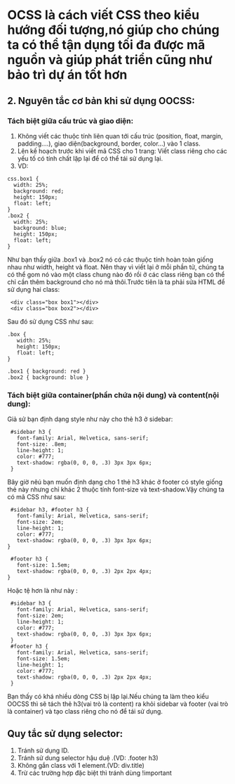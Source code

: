 # OCSS là cách viết CSS theo kiểu hướng đối tượng,nó giúp cho chúng ta có thể tận dụng tối đa được mã nguồn và giúp phát triển cũng như bảo trì dự án tốt hơn

## 2. Nguyên tắc cơ bản khi sử dụng OOCSS:

### Tách biệt giữa cấu trúc và giao diện:
1. Không viết các thuộc tính liên quan tới cấu trúc (position, float, margin, padding….), giao diện(background, border, color…) vào 1 class.
2. Lên kế hoạch trước khi viết mã CSS cho 1 trang: Viết class riêng cho các yếu tố có tính chất lặp lại để có thể  tái sử dụng lại.
3. VD:
```
css.box1 {
  width: 25%;
  background: red;
  height: 150px;
  float: left;
}
.box2 {
  width: 25%;
  background: blue;
  height: 150px;
  float: left;
}
```
Như bạn thấy giữa .box1 và .box2 nó có các thuộc tính hoàn toàn giống nhau như width, height và float. Nên thay vì viết lại ở mỗi phần tử, chúng ta có thể gom nó vào một class chung nào đó rồi ở các class riêng bạn có thể chỉ cần thêm background cho nó mà thôi.Trước tiên là ta phải sửa HTML để sử dụng hai class:
```
 <div class="box box1"></div>
 <div class="box box2"></div>
```

Sau đó sử dụng CSS như sau:
```
.box {
   width: 25%;
   height: 150px;
   float: left;
}
 
.box1 { background: red }
.box2 { background: blue }
```
### Tách biệt giữa container(phần chứa nội dung) và content(nội dung):
 Giả sử bạn định dạng style như này cho thẻ h3 ở sidebar:
```
 #sidebar h3 {
   font-family: Arial, Helvetica, sans-serif;
   font-size: .8em;
   line-height: 1;
   color: #777;
   text-shadow: rgba(0, 0, 0, .3) 3px 3px 6px;
 }
```
 Bây giờ nêú bạn muốn định dạng cho 1 thẻ h3 khác ở footer
 có style giống thẻ này nhưng chỉ khác 2 thuộc tính font-size và text-shadow.Vậy chúng ta có mã CSS như sau:
```
 #sidebar h3, #footer h3 {
   font-family: Arial, Helvetica, sans-serif;
   font-size: 2em;
   line-height: 1;
   color: #777;
   text-shadow: rgba(0, 0, 0, .3) 3px 3px 6px;
}

 #footer h3 {
   font-size: 1.5em;
   text-shadow: rgba(0, 0, 0, .3) 2px 2px 4px;
}
```
 Hoặc tệ hơn là như này :
```
 #sidebar h3 {
   font-family: Arial, Helvetica, sans-serif;
   font-size: 2em;
   line-height: 1;
   color: #777;
   text-shadow: rgba(0, 0, 0, .3) 3px 3px 6px;
 }
 #footer h3 {
   font-family: Arial, Helvetica, sans-serif;
   font-size: 1.5em;
   line-height: 1;
   color: #777;
   text-shadow: rgba(0, 0, 0, .3) 2px 2px 4px;
 }
```
 Bạn thấy có khá nhiều dòng CSS bị lặp lại.Nếu chúng ta   làm theo kiểu OOCSS thì sẽ tách thẻ h3(vai trò là content)
ra khỏi sidebar và footer (vai trò là container) và tạo class riêng cho nó để tái sử dụng.

## Quy tắc sử dụng selector:
1. Tránh sử dụng ID.
2. Tránh sử dung selector hậu duệ .(VD: .footer h3)
3. Không gắn class với 1 element.(VD: div.title)
4. Trừ các trường hợp đặc biệt thì tránh dùng !important
